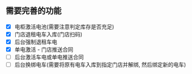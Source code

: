 ## 需要完善的功能
- [x] 电柜激活电池(需要注意判定库存是否充足)
- [x] 门店退租电车入库(门店扫码)
- [x] 后台强制退租车电
- [x] 单电激活 - 门店推送合同
- [ ] 后台激活车电或单电推送合同
- [ ] 后台换绑电车(需要将原有电车入库到指定门店并解绑, 然后绑定新的电车)
